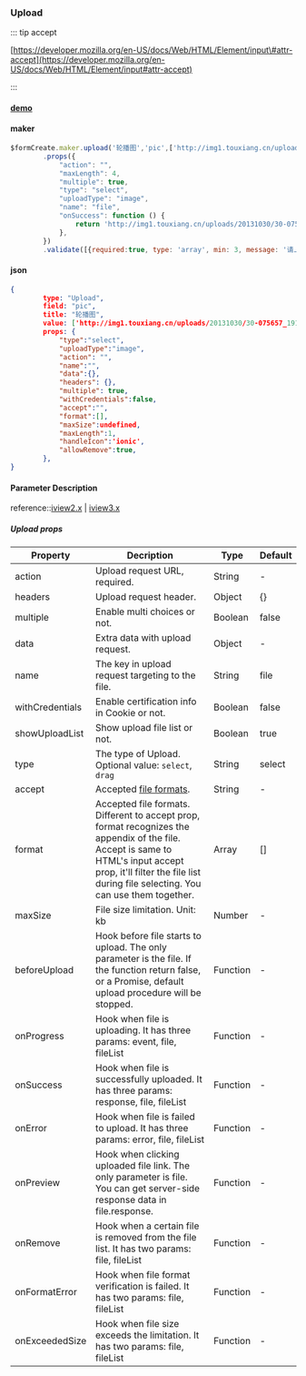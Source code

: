 ### Upload

::: tip accept

[https://developer.mozilla.org/en-US/docs/Web/HTML/Element/input\#attr-accept](https://developer.mozilla.org/en-US/docs/Web/HTML/Element/input#attr-accept)

:::



#### [demo](https://jsrun.net/dehKp/edit)

#### maker
```js
$formCreate.maker.upload('轮播图','pic',['http://img1.touxiang.cn/uploads/20131030/30-075657_191.jpg'])
        .props({
            "action": "",
            "maxLength": 4,
            "multiple": true,
            "type": "select",
            "uploadType": "image",
            "name": "file",
            "onSuccess": function () {
                return 'http://img1.touxiang.cn/uploads/20131030/30-075657_191.jpg';
            },
        })
        .validate([{required:true, type: 'array', min: 3, message: '请上传3张图片', trigger: 'change'}])
```

#### json
```json
{
        type: "Upload",
        field: "pic",
        title: "轮播图",
        value: ['http://img1.touxiang.cn/uploads/20131030/30-075657_191.jpg'],
        props: {
            "type":"select",
            "uploadType":"image",
            "action": "",
            "name":"",
            "data":{},
            "headers": {},
            "multiple": true,
            "withCredentials":false,
            "accept":"",
            "format":[],
            "maxSize":undefined,
            "maxLength":1,
            "handleIcon":'ionic',
            "allowRemove":true,
        },
}
```

#### Parameter Description

reference::[iview2.x](http://v2.iviewui.com/components/upload#API) | [iview3.x](https://www.iviewui.com/components/upload#API)



##### Upload props

| Property         | Decription                                                   | Type     | Default |
| ---------------- | ------------------------------------------------------------ | -------- | ------- |
| action           | Upload request URL, required.                                | String   | -       |
| headers          | Upload request header.                                       | Object   | {}      |
| multiple         | Enable multi choices or not.                                 | Boolean  | false   |
| data             | Extra data with upload request.                              | Object   | -       |
| name             | The key in upload request targeting to the file.             | String   | file    |
| withCredentials | Enable certification info in Cookie or not.                  | Boolean  | false   |
| showUploadList | Show upload file list or not.                                | Boolean  | true    |
| type             | The type of Upload. Optional value: `select`, `drag`         | String   | select  |
| accept           | Accepted [file formats](https://developer.mozilla.org/en-US/docs/Web/HTML/Element/input#attr-accept). | String   | -       |
| format           | Accepted file formats. Different to accept prop, format recognizes the appendix of the file. Accept is same to HTML's input accept prop, it'll filter the file list during file selecting. You can use them together. | Array    | []      |
| maxSize         | File size limitation. Unit: kb                               | Number   | -       |
| beforeUpload    | Hook before file starts to upload. The only parameter is the file. If the function return false, or a Promise, default upload procedure will be stopped. | Function | -       |
| onProgress      | Hook when file is uploading. It has three params: event, file, fileList | Function | -       |
| onSuccess       | Hook when file is successfully uploaded. It has three params: response, file, fileList | Function | -       |
| onError         | Hook when file is failed to upload. It has three params: error, file, fileList | Function | -       |
| onPreview       | Hook when clicking uploaded file link. The only parameter is file. You can get server-side response data in file.response. | Function | -       |
| onRemove        | Hook when a certain file is removed from the file list. It has two params: file, fileList | Function | -       |
| onFormatError  | Hook when file format verification is failed. It has two params: file, fileList | Function | -       |
| onExceededSize | Hook when file size exceeds the limitation. It has two params: file, fileList | Function | -       |